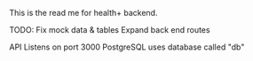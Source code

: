 This is the read me for health+ backend. 

TODO:
Fix mock data & tables
Expand back end routes

API Listens on port 3000
PostgreSQL uses database called "db"